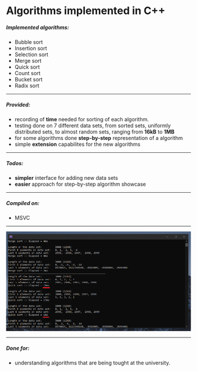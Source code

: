 # Algorithms implemented in C++

##### Implemented algorithms:
- Bubble sort
- Insertion sort
- Selection sort
- Merge sort
- Quick sort
- Count sort
- Bucket sort
- Radix sort

------------

##### Provided:

- recording of **time** needed for sorting of each algorithm.
- testing done on 7 different data sets, from sorted sets, uniformly distributed sets, to almost random sets, ranging from **16kB** to **1MB**
- for some algorithms done **step-by-step** representation of a algorithm
- simple **extension** capabilites for the new algorithms
------------

##### Todos:
- **simpler** interface for adding new data sets
- **easier** approach for step-by-step algorithm showcase

------------
##### Compiled on:
- MSVC

------------

![](https://raw.githubusercontent.com/kenosej/algorithms/main/read_me_attachments/console.png)

------------

##### Done for:
- understanding algorithms that are being tought at the university.
